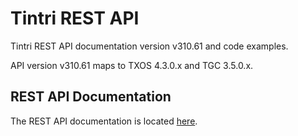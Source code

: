 # Tintri REST API #
Tintri REST API documentation version v310.61 and code examples.

API version v310.61 maps to TXOS 4.3.0.x and TGC 3.5.0.x.

## REST API Documentation ##
The REST API documentation is located [here](https://tintri.github.io/tintri-rest-api/index.html).
